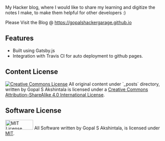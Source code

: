 My Hacker blog, where I would like to share my learning and digitize the notes I make, to make them helpful for other developers :)

Please Visit the Blog @ https://gopalshackergarage.github.io

## Features
- Built using Gatsby.js
- Integration with Travis CI for auto deployment to github pages.


## Content License
<a rel="license" href="http://creativecommons.org/licenses/by-sa/4.0/">
<img alt="Creative Commons License" style="border-width:0" src="https://i.creativecommons.org/l/by-sa/4.0/88x31.png" /></a>
<span xmlns:dct="http://purl.org/dc/terms/" property="dct:title">All original content under `_posts` directory,</span> 
written by <span xmlns:cc="http://creativecommons.org/ns#" property="cc:attributionName">Gopal S Akshintala</span> 
is licensed under a <a rel="license" href="http://creativecommons.org/licenses/by-sa/4.0/">Creative Commons 
Attribution-ShareAlike 4.0 International License</a>.

## Software License
<a rel="license" href="https://opensource.org/licenses/MIT">
<img alt="MIT License" style="border-width:0" 
src="https://upload.wikimedia.org/wikipedia/commons/thumb/0/0c/MIT_logo.svg/800px-MIT_logo.svg.png" width="88" height="31"/></a>
All Software written by Gopal S Akshintala, is licensed under <a rel="license" href="https://opensource.org/licenses/MIT">MIT</a>.
